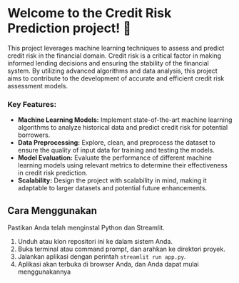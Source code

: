 # Welcome to the Credit Risk Prediction project! 🎉️

This project leverages machine learning techniques to assess and predict credit risk in the financial domain. Credit risk is a critical factor in making informed lending decisions and ensuring the stability of the financial system. By utilizing advanced algorithms and data analysis, this project aims to contribute to the development of accurate and efficient credit risk assessment models.

### Key Features:

* **Machine Learning Models:** Implement state-of-the-art machine learning algorithms to analyze historical data and predict credit risk for potential borrowers.
* **Data Preprocessing:** Explore, clean, and preprocess the dataset to ensure the quality of input data for training and testing the models.
* **Model Evaluation:** Evaluate the performance of different machine learning models using relevant metrics to determine their effectiveness in credit risk prediction.
* **Scalability:** Design the project with scalability in mind, making it adaptable to larger datasets and potential future enhancements.


## Cara Menggunakan

Pastikan Anda telah menginstal Python dan Streamlit.

1. Unduh atau klon repositori ini ke dalam sistem Anda.
3. Buka terminal atau command prompt, dan arahkan ke direktori proyek.
4. Jalankan aplikasi dengan perintah `streamlit run app.py`.
5. Aplikasi akan terbuka di browser Anda, dan Anda dapat mulai menggunakannya

